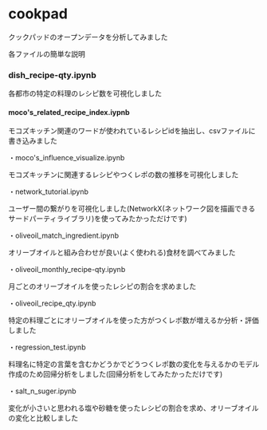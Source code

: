 # cookpad
クックパッドのオープンデータを分析してみました

各ファイルの簡単な説明

### dish_recipe-qty.ipynb

各都市の特定の料理のレシピ数を可視化しました


#### moco's_related_recipe_index.iypnb

モコズキッチン関連のワードが使われているレシピidを抽出し、csvファイルに書き込みました


・moco's_influence_visualize.ipynb

モコズキッチンに関連するレシピやつくレポの数の推移を可視化しました


・network_tutorial.ipynb

ユーザー間の繋がりを可視化しました(NetworkX(ネットワーク図を描画できるサードパーティライブラリ)を使ってみたかっただけです)

・oliveoil_match_ingredient.ipynb

オリーブオイルと組み合わせが良い(よく使われる)食材を調べてみました


・oliveoil_monthly_recipe-qty.ipynb

月ごとのオリーブオイルを使ったレシピの割合を求めました


・oliveoil_recipe_qty.ipynb

特定の料理ごとにオリーブオイルを使った方がつくレポ数が増えるか分析・評価しました


・regression_test.ipynb

料理名に特定の言葉を含むかどうかでどうつくレポ数の変化を与えるかのモデル作成のため回帰分析をしました(回帰分析をしてみたかっただけです)


・salt_n_suger.ipynb

変化が小さいと思われる塩や砂糖を使ったレシピの割合を求め、オリーブオイルの変化と比較しました
